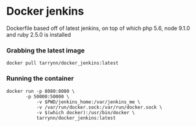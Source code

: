 # Docker jenkins

Dockerfile based off of latest jenkins, on top of which php 5.6, node 9.1.0 and ruby 2.5.0 is installed

### Grabbing the latest image

    docker pull tarrynn/docker_jenkins:latest

### Running the container

    docker run -p 8080:8080 \
	       -p 50000:50000 \
               -v $PWD/jenkins_home:/var/jenkins_me \
               -v /var/run/docker.sock:/var/run/docker.sock \
               -v $(which docker):/usr/bin/docker \
               tarrynn/docker_jenkins:latest
